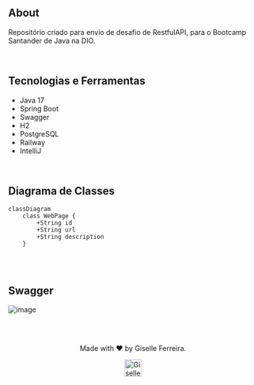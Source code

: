 ## About
Repositório criado para envio de desafio de RestfulAPI, para o Bootcamp Santander de Java na DIO.

<br/>

## Tecnologias e Ferramentas
- Java 17
- Spring Boot
- Swagger
- H2
- PostgreSQL
- Railway
- IntelliJ

<br/>

## Diagrama de Classes

```mermaid
classDiagram
    class WebPage {
        +String id
        +String url
        +String description
    }


```

<br/>

## Swagger
![image](https://github.com/user-attachments/assets/e680e424-1732-4000-835b-cce2b5164d06)


<br/>

## 

<div align="center">
<p>Made with ❤️ by Giselle Ferreira.</p>
  <p>
    <a href="https://linkedin.com/in/giselleferreiras" target="_blank" >
      <img align="center" height="35" src="https://cdn-icons-png.flaticon.com/512/174/174857.png" alt="Giselle Ferreira Linkedin" />
    </a>
  </p>
</div>

